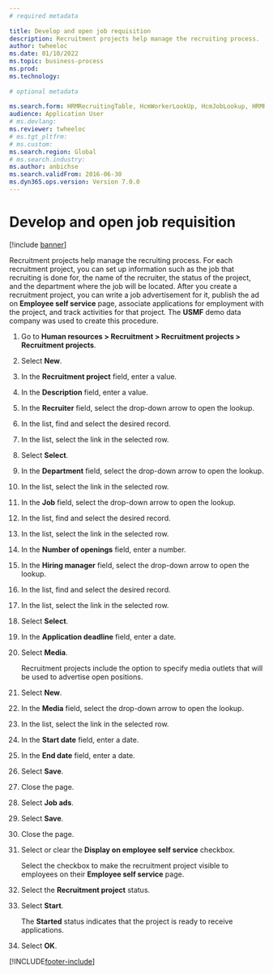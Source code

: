 ```yaml
--- 
# required metadata 
 
title: Develop and open job requisition
description: Recruitment projects help manage the recruiting process. 
author: twheeloc
ms.date: 01/10/2022
ms.topic: business-process 
ms.prod:  
ms.technology:  
 
# optional metadata 
 
ms.search.form: HRMRecruitingTable, HcmWorkerLookUp, HcmJobLookup, HRMRecruitingMedia, HRMRecruitingJobAd   
audience: Application User 
# ms.devlang:  
ms.reviewer: twheeloc
# ms.tgt_pltfrm:  
# ms.custom:  
ms.search.region: Global
# ms.search.industry: 
ms.author: anbichse
ms.search.validFrom: 2016-06-30 
ms.dyn365.ops.version: Version 7.0.0 
---
```

# Develop and open job requisition

[!include [banner](../../includes/banner.md)]

Recruitment projects help manage the recruiting process. For each recruitment project, you can set up information such as the job that recruiting is done for, the name of the recruiter, the status of the project, and the department where the job will be located. After you create a recruitment project, you can write a job advertisement for it, publish the ad on **Employee self service** page, associate applications for employment with the project, and track activities for that project. The **USMF** demo data company was used to create this procedure.

1. Go to **Human resources \> Recruitment \> Recruitment projects \> Recruitment projects**.
2. Select **New**.
3. In the **Recruitment project** field, enter a value.
4. In the **Description** field, enter a value.
5. In the **Recruiter** field, select the drop-down arrow to open the lookup.
6. In the list, find and select the desired record.
7. In the list, select the link in the selected row.
8. Select **Select**.
9. In the **Department** field, select the drop-down arrow to open the lookup.
10. In the list, select the link in the selected row.
11. In the **Job** field, select the drop-down arrow to open the lookup.
12. In the list, find and select the desired record.
13. In the list, select the link in the selected row.
14. In the **Number of openings** field, enter a number.
15. In the **Hiring manager** field, select the drop-down arrow to open the lookup.
16. In the list, find and select the desired record.
17. In the list, select the link in the selected row.
18. Select **Select**.
19. In the **Application deadline** field, enter a date.
20. Select **Media**.

    Recruitment projects include the option to specify media outlets that will be used to advertise open positions.

21. Select **New**.
22. In the **Media** field, select the drop-down arrow to open the lookup.
23. In the list, select the link in the selected row.
24. In the **Start date** field, enter a date.
25. In the **End date** field, enter a date.
26. Select **Save**.
27. Close the page.
28. Select **Job ads**.
29. Select **Save**.
30. Close the page.
31. Select or clear the **Display on employee self service** checkbox.

    Select the checkbox to make the recruitment project visible to employees on their **Employee self service** page.

32. Select the **Recruitment project** status.
33. Select **Start**.

    The **Started** status indicates that the project is ready to receive applications.

34. Select **OK**.

[!INCLUDE[footer-include](../../../../includes/footer-banner.md)]
